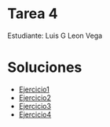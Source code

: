 # Tarea 4

Estudiante: Luis G Leon Vega

# Soluciones

* [Ejercicio1](./ejercicios/Ejercicio1-2.md)
* [Ejercicio2](./ejercicios/Ejercicio1-2.md)
* [Ejercicio3](./ejercicios/Ejercicio3.md)
* [Ejercicio4](./programa/tarea04.c)

